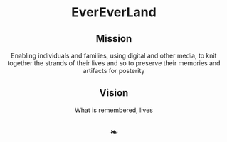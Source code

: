 
# <center>EverEverLand</center>

<center>

## Mission

Enabling individuals and families, using digital and other media, to knit together the strands of their lives and so to preserve their memories and artifacts for posterity

<!--

Enabling you and your people, using digital and other media, to knit together the strands of your lives and so to preserve your memories and artifacts for posterity

-->

## Vision

What is remembered, lives

<!--

Where have you been? What did you do? Where are you going?

-->

## ❧

</center>
